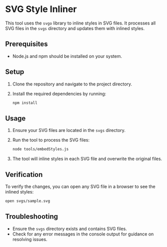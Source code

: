 # SVG Style Inliner

This tool uses the `svgo` library to inline styles in SVG files. It processes all SVG files in the `svgs` directory and updates them with inlined styles.

## Prerequisites

- Node.js and npm should be installed on your system.

## Setup

1. Clone the repository and navigate to the project directory.
2. Install the required dependencies by running:

   ```bash
   npm install
   ```

## Usage

1. Ensure your SVG files are located in the `svgs` directory.
2. Run the tool to process the SVG files:

   ```bash
   node tools/embedStyles.js
   ```

3. The tool will inline styles in each SVG file and overwrite the original files.

## Verification

To verify the changes, you can open any SVG file in a browser to see the inlined styles:

```bash
open svgs/sample.svg
```

## Troubleshooting

- Ensure the `svgs` directory exists and contains SVG files.
- Check for any error messages in the console output for guidance on resolving issues.
